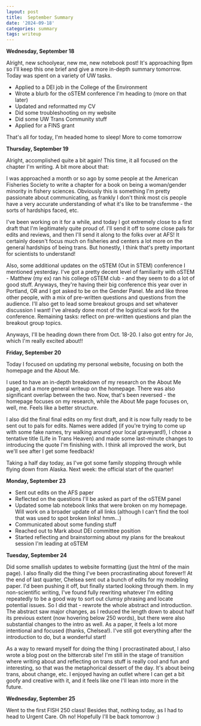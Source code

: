 ```yaml
---
layout: post
title:  September Summary
date: '2024-09-18'
categories: summary
tags: writeup
---
```


**Wednesday, September 18**

Alright, new schoolyear, new me, new notebook post! It's approaching 9pm so I'll keep this one brief and give a more in-depth summary tomorrow. Today was spent on a variety of UW tasks. 
- Applied to a DEI job in the College of the Environment
- Wrote a blurb for the oSTEM conference I'm heading to (more on that later)
- Updated and reformatted my CV
- Did some troubleshooting on my website
- Did some UW Trans Community stuff
- Applied for a FINS grant

That's all for today, I'm headed home to sleep! More to come tomorrow

**Thursday, September 19**

Alright, accomplished quite a bit again! This time, it all focused on the chapter I'm writing. A bit more about that:

I was approached a month or so ago by some people at the American Fisheries Society to write a chapter for a book on being a woman/gender minority in fishery sciences. Obviously this is something I'm pretty passionate about communicating, as frankly I don't think most cis people have a very accurate understanding of what it's like to be transfemme - the sorts of hardships faced, etc. 

I've been working on it for a while, and today I got extremely close to a first draft that I'm legitimately quite proud of. I'll send it off to some close pals for edits and reviews, and then I'll send it along to the folks over at AFS! It certainly doesn't focus much on fisheries and centers a lot more on the general hardships of being trans. But honestly, I think that's pretty important for scientists to understand!

Also, some additional updates on the oSTEM (Out in STEM) conference I mentioned yesterday. I've got a pretty decent level of familiarity with oSTEM - Matthew (my ex) ran his college oSTEM club - and they seem to do a lot of good stuff. Anyways, they're having their big conference this year over in Portland, OR and I got asked to be on the Gender Panel. Me and like three other people, with a mix of pre-written questions and questions from the audience. I'll also get to lead some breakout groups and set whatever discussion I want! I've already done most of the logistical work for the conference. Remaining tasks: reflect on pre-written questions and plan the breakout group topics. 

Anyways, I'll be heading down there from Oct. 18-20. I also got entry for Jo, which I'm really excited about!!

**Friday, September 20**

Today I focused on updating my personal website, focusing on both the homepage and the About Me. 

I used to have an in-depth breakdown of my research on the About Me page, and a more general writeup on the homepage. There was also significant overlap between the two. Now, that's been reversed - the homepage focuses on my research, while the About Me page focuses on, well, me. Feels like a better structure. 

I also did the final final edits on my first draft, and it is now fully ready to be sent out to pals for edits. Names were added (if you're trying to come up with some fake names, try walking around your local graveyard!), I chose a tentative title (Life in Trans Heaven) and made some last-minute changes to introducing the quote I'm finishing with. I think all improved the work, but we'll see after I get some feedback!

Taking a half day today, as I've got some family stopping through while flying down from Alaska. Next week: the official start of the quarter!

**Monday, September 23**

- Sent out edits on the AFS paper
- Reflected on the questions I'll be asked as part of the oSTEM panel
- Updated some lab notebook links that were broken on my homepage. Will work on a broader update of all links (although I can't find the tool that was used to spot broken links! hmm...)
- Communicated about some funding stuff
- Reached out to Mark about DEI committee position
- Started reflecting and brainstorming about my plans for the breakout session I'm leading at oSTEM

**Tuesday, September 24**

Did some smallish updates to website formatting (just the html of the main page). I also finally did the thing I've been procrastinating about forever!! At the end of last quarter, Chelsea sent out a bunch of edits for my modeling paper. I'd been pushing it off, but finally started looking through them. In my non-scientific writing, I've found fully rewriting whatever I'm editing repeatedly to be a good way to sort out clumsy phrasing and locate potential issues. So I did that - rewrote the whole abstract and introduction. The abstract saw major changes, as I reduced the length down to about half its previous extent (now hovering below 250 words), but there were also substantial changes to the intro as well. As a paper, it feels a lot more intentional and focused (thanks, Chelsea!). I've still got everything after the introduction to do, but a wonderful start!

As a way to reward myself for doing the thing I procrastinated about, I also wrote a blog post on the bittercrab site! I'm still in the stage of transition where writing about and reflecting on trans stuff is really cool and fun and interesting, so that was the metaphorical dessert of the day. It's about being trans, about change, etc. I enjoyed having an outlet where I can get a bit goofy and creative with it, and it feels like one I'll lean into more in the future. 

**Wednesday, September 25**

Went to the first FISH 250 class! Besides that, nothing today, as I had to head to Urgent Care. Oh no! Hopefully I'll be back tomorrow :)
